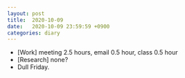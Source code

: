 ```yaml
---
layout: post
title:  2020-10-09
date:   2020-10-09 23:59:59 +0900
categories: diary
---
```


- [Work] meeting 2.5 hours, email 0.5 hour, class 0.5 hour
- [Research] none?
- Dull Friday.